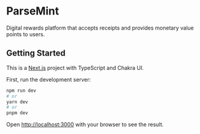 # ParseMint
Digital rewards platform that accepts receipts and provides monetary value points to users.

## Getting Started

This is a [Next.js](https://nextjs.org) project with TypeScript and Chakra UI.

First, run the development server:

```bash
npm run dev
# or
yarn dev
# or
pnpm dev
```

Open [http://localhost:3000](http://localhost:3000) with your browser to see the result.
